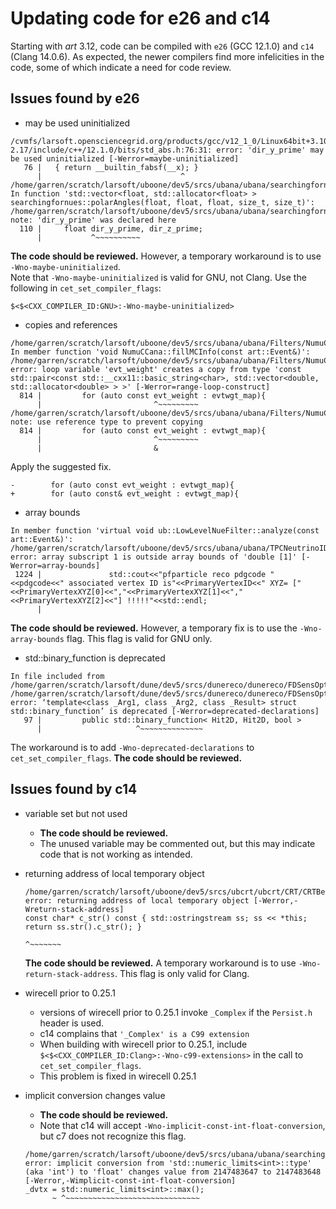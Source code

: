 # Updating code for e26 and c14

Starting with *art* 3.12, code can be compiled with `e26` (GCC 12.1.0) and `c14` (Clang 14.0.6).
As expected, the newer compilers find more infelicities in the code, some of which indicate a need for code review.

## Issues found by e26

- may be used uninitialized
```
/cvmfs/larsoft.opensciencegrid.org/products/gcc/v12_1_0/Linux64bit+3.10-2.17/include/c++/12.1.0/bits/std_abs.h:76:31: error: 'dir_y_prime' may be used uninitialized [-Werror=maybe-uninitialized]
   76 |   { return __builtin_fabsf(__x); }
      |                               ^
/home/garren/scratch/larsoft/uboone/dev5/srcs/ubana/ubana/searchingfornues/Selection/CommonDefs/Geometry.h In function 'std::vector<float, std::allocator<float> > searchingfornues::polarAngles(float, float, float, size_t, size_t)':
/home/garren/scratch/larsoft/uboone/dev5/srcs/ubana/ubana/searchingfornues/Selection/CommonDefs/Geometry.h:110:11: note: 'dir_y_prime' was declared here
  110 |     float dir_y_prime, dir_z_prime;
      |           ^~~~~~~~~~~
```
**The code should be reviewed.**
However, a temporary workaround is to use `-Wno-maybe-uninitialized`.  
Note that `-Wno-maybe-uninitialized` is valid for GNU, not Clang.  Use the following in `cet_set_compiler_flags`:
```
$<$<CXX_COMPILER_ID:GNU>:-Wno-maybe-uninitialized>
```

- copies and references
```
/home/garren/scratch/larsoft/uboone/dev5/srcs/ubana/ubana/Filters/NumuCCinclDumper/NumuCCinklRun3_module.cc: In member function 'void NumuCCana::fillMCInfo(const art::Event&)':
/home/garren/scratch/larsoft/uboone/dev5/srcs/ubana/ubana/Filters/NumuCCinclDumper/NumuCCinklRun3_module.cc:814:25: error: loop variable 'evt_weight' creates a copy from type 'const std::pair<const std::__cxx11::basic_string<char>, std::vector<double, std::allocator<double> > >' [-Werror=range-loop-construct]
  814 |         for (auto const evt_weight : evtwgt_map){
      |                         ^~~~~~~~~~
/home/garren/scratch/larsoft/uboone/dev5/srcs/ubana/ubana/Filters/NumuCCinclDumper/NumuCCinklRun3_module.cc:814:25: note: use reference type to prevent copying
  814 |         for (auto const evt_weight : evtwgt_map){
      |                         ^~~~~~~~~~
      |                         &
```
Apply the suggested fix.

```
-        for (auto const evt_weight : evtwgt_map){
+        for (auto const& evt_weight : evtwgt_map){
```

- array bounds
```
In member function 'virtual void ub::LowLevelNueFilter::analyze(const art::Event&)':
/home/garren/scratch/larsoft/uboone/dev5/srcs/ubana/ubana/TPCNeutrinoIDFilter/LowLevelNueFilter_module.cc:1224:163: error: array subscript 1 is outside array bounds of 'double [1]' [-Werror=array-bounds]
 1224 |               std::cout<<"pfparticle reco pdgcode "<<pdgcode<<" associated vertex ID is"<<PrimaryVertexID<<" XYZ= ["<<PrimaryVertexXYZ[0]<<","<<PrimaryVertexXYZ[1]<<","<<PrimaryVertexXYZ[2]<<"] !!!!!"<<std::endl;
      |
```
**The code should be reviewed.**
However, a temporary fix is to use the `-Wno-array-bounds` flag.  This flag is valid for GNU only.
- std::binary_function is deprecated 
```
In file included from /home/garren/scratch/larsoft/dune/dev5/srcs/dunereco/dunereco/FDSensOpt/IniSegAlg/IniSegAlg.cxx:9:
/home/garren/scratch/larsoft/dune/dev5/srcs/dunereco/dunereco/FDSensOpt/IniSegAlg/IniSegAlg.h:97:21 error: ‘template<class _Arg1, class _Arg2, class _Result> struct std::binary_function’ is deprecated [-Werror=deprecated-declarations]
   97 |         public std::binary_function< Hit2D, Hit2D, bool >
      |                     ^~~~~~~~~~~~~~~
```
The workaround is to add `-Wno-deprecated-declarations` to `cet_set_compiler_flags`. 
**The code should be reviewed.**

## Issues found by c14

- variable set but not used
   - **The code should be reviewed.**
   - The unused variable may be commented out, but this may indicate code that is not working as intended.
- returning address of local temporary object
  ```
  /home/garren/scratch/larsoft/uboone/dev5/srcs/ubcrt/ubcrt/CRT/CRTBernFEBDAQCore/Overlays/BernZMQFragment.hh:95:74: error: returning address of local temporary object [-Werror,-Wreturn-stack-address]
  const char* c_str() const { std::ostringstream ss; ss << *this; return ss.str().c_str(); }
                                                                         ^~~~~~~~
  ```
  **The code should be reviewed.**
  A temporary workaround is to use `-Wno-return-stack-address`.  This flag is only valid for Clang.

- wirecell prior to 0.25.1
  - versions of wirecell prior to 0.25.1 invoke `_Complex` if the `Persist.h` header is used.
  - c14 complains that `'_Complex' is a C99 extension`
  - When building with wirecell prior to 0.25.1, include `$<$<CXX_COMPILER_ID:Clang>:-Wno-c99-extensions>` in the call to `cet_set_compiler_flags`.
  - This problem is fixed in wirecell 0.25.1
  
- implicit conversion changes value
  - **The code should be reviewed.**
  - Note that c14 will accept `-Wno-implicit-const-int-float-conversion`, but c7 does not recognize this flag.
  ```
  /home/garren/scratch/larsoft/uboone/dev5/srcs/ubana/ubana/searchingfornues/Selection/AnalysisTools/ContainmentAnalysis_tool.cc:304:11: error: implicit conversion from 'std::numeric_limits<int>::type' (aka 'int') to 'float' changes value from 2147483647 to 2147483648 [-Werror,-Wimplicit-const-int-float-conversion]
  _dvtx = std::numeric_limits<int>::max();
        ~ ^~~~~~~~~~~~~~~~~~~~~~~~~~~~~~~
 ```
